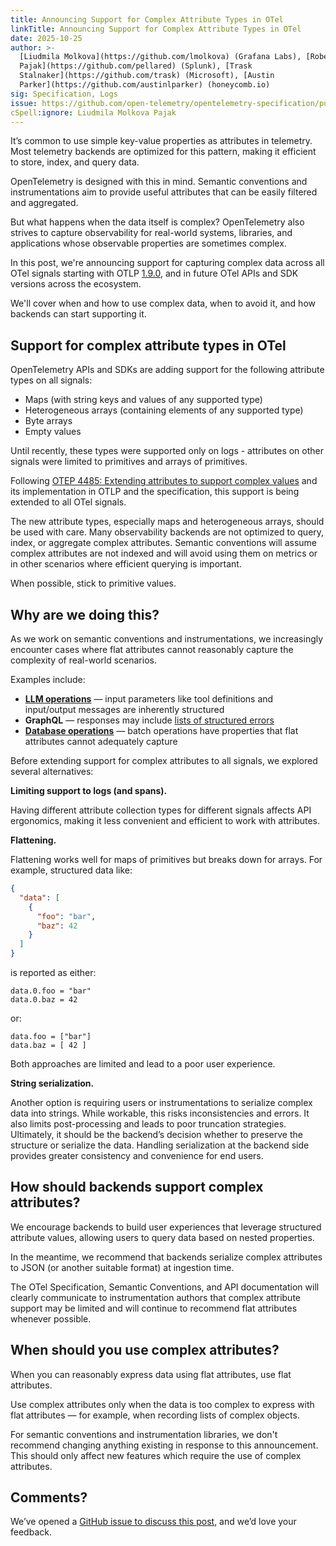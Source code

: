 ```yaml
---
title: Announcing Support for Complex Attribute Types in OTel
linkTitle: Announcing Support for Complex Attribute Types in OTel
date: 2025-10-25
author: >-
  [Liudmila Molkova](https://github.com/lmolkova) (Grafana Labs), [Robert
  Pajak](https://github.com/pellared) (Splunk), [Trask
  Stalnaker](https://github.com/trask) (Microsoft), [Austin
  Parker](https://github.com/austinlparker) (honeycomb.io)
sig: Specification, Logs
issue: https://github.com/open-telemetry/opentelemetry-specification/pull/4485
cSpell:ignore: Liudmila Molkova Pajak
---
```


It’s common to use simple key-value properties as attributes in telemetry. Most
telemetry backends are optimized for this pattern, making it efficient to store,
index, and query data.

OpenTelemetry is designed with this in mind. Semantic conventions and
instrumentations aim to provide useful attributes that can be easily filtered
and aggregated.

But what happens when the data itself is complex? OpenTelemetry also strives to
capture observability for real-world systems, libraries, and applications whose
observable properties are sometimes complex.

In this post, we're announcing support for capturing complex data across all
OTel signals starting with OTLP [1.9.0](https://github.com/open-telemetry/opentelemetry-proto/releases/tag/v1.9.0),
and in future OTel APIs and SDK versions across the ecosystem.

We'll cover when and how to use complex data, when to avoid it, and how backends can start supporting it.

## Support for complex attribute types in OTel

OpenTelemetry APIs and SDKs are adding support for the following attribute types
on all signals:

- Maps (with string keys and values of any supported type)
- Heterogeneous arrays (containing elements of any supported type)
- Byte arrays
- Empty values

Until recently, these types were supported only on logs - attributes on other
signals were limited to primitives and arrays of primitives.

Following
[OTEP 4485: Extending attributes to support complex values](https://github.com/open-telemetry/opentelemetry-specification/blob/v1.49.0/oteps/4485-extending-attributes-to-support-complex-values.md)
and its implementation in OTLP and the specification, this support is being extended to all OTel signals.

The new attribute types, especially maps and heterogeneous arrays, should be
used with care. Many observability backends are not optimized to query, index,
or aggregate complex attributes. Semantic conventions will assume complex
attributes are not indexed and will avoid using them on metrics or in other
scenarios where efficient querying is important.

When possible, stick to primitive values.

## Why are we doing this?

As we work on semantic conventions and instrumentations, we increasingly
encounter cases where flat attributes cannot reasonably capture the complexity
of real-world scenarios.

Examples include:

- **[LLM operations](/docs/specs/semconv/gen-ai/non-normative/examples-llm-calls)**
  — input parameters like tool definitions and input/output messages are
  inherently structured
- **GraphQL** — responses may include
  [lists of structured errors](https://graphql.org/learn/response/#errors)
- **[Database operations](/docs/specs/semconv/database/database-spans)** — batch
  operations have properties that flat attributes cannot adequately capture

Before extending support for complex attributes to all signals, we explored
several alternatives:

**Limiting support to logs (and spans).**

Having different attribute collection types for different signals affects API
ergonomics, making it less convenient and efficient to work with attributes.

**Flattening.**

Flattening works well for maps of primitives but breaks down for arrays. For
example, structured data like:

```json
{
  "data": [
    {
      "foo": "bar",
      "baz": 42
    }
  ]
}
```

is reported as either:

```text
data.0.foo = "bar"
data.0.baz = 42
```

or:

```text
data.foo = ["bar"]
data.baz = [ 42 ]
```

Both approaches are limited and lead to a poor user experience.

**String serialization.**

Another option is requiring users or instrumentations to serialize complex data
into strings. While workable, this risks inconsistencies and errors. It also
limits post-processing and leads to poor truncation strategies. Ultimately, it
should be the backend’s decision whether to preserve the structure or serialize
the data. Handling serialization at the backend side provides greater
consistency and convenience for end users.

## How should backends support complex attributes?

We encourage backends to build user experiences that leverage structured
attribute values, allowing users to query data based on nested properties.

In the meantime, we recommend that backends serialize complex attributes to JSON (or another
suitable format) at ingestion time.

The OTel Specification, Semantic Conventions, and API documentation will clearly
communicate to instrumentation authors that complex attribute support may be
limited and will continue to recommend flat attributes whenever possible.

## When should you use complex attributes?

When you can reasonably express data using flat attributes, use flat attributes.

Use complex attributes only when the data is too complex to express with flat
attributes — for example, when recording lists of complex objects.

For semantic conventions and instrumentation libraries, we don't recommend
changing anything existing in response to this announcement. This should only
affect new features which require the use of complex attributes.

## Comments?

We’ve opened a
[GitHub issue to discuss this post](https://github.com/open-telemetry/community/issues/3119),
and we’d love your feedback.
